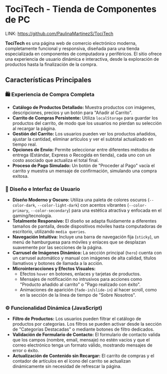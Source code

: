 # TociTech - Tienda de Componentes de PC

LINK: https://github.com/PaulinaMartinezS/TociTech

**TociTech** es una página web de comercio electrónico moderna, completamente funcional y responsiva, diseñada para una tienda especializada en componentes de computadora y periféricos. El sitio ofrece una experiencia de usuario dinámica e interactiva, desde la exploración de productos hasta la finalización de la compra.

## Características Principales

### 🛍️ **Experiencia de Compra Completa**
* **Catálogo de Productos Detallado:** Muestra productos con imágenes, descripciones, precios y un botón para "Añadir al Carrito".
* **Carrito de Compras Persistente:** Utiliza `localStorage` para guardar los productos del carrito, de modo que los usuarios no pierdan su selección al recargar la página.
* **Gestión del Carrito:** Los usuarios pueden ver los productos añadidos, ajustar la cantidad, eliminar artículos y ver el subtotal actualizado en tiempo real.
* **Opciones de Envío:** Permite seleccionar entre diferentes métodos de entrega (Estándar, Express o Recogida en tienda), cada uno con un costo asociado que actualiza el total final.
* **Proceso de Pago Simulado:** Un botón de "Proceder al Pago" vacía el carrito y muestra un mensaje de confirmación, simulando una compra exitosa.

### 🎨 **Diseño e Interfaz de Usuario**
* **Diseño Moderno y Oscuro:** Utiliza una paleta de colores oscuros (`--color-dark`, `--color-light-dark`) con acentos vibrantes (`--color-primary`, `--color-secondary`) para una estética atractiva y enfocada en el gaming/tecnología.
* **Totalmente Responsivo:** El diseño se adapta fluidamente a diferentes tamaños de pantalla, desde dispositivos móviles hasta computadoras de escritorio, utilizando `media queries`.
* **Navegación Intuitiva:** Incluye una barra de navegación fija (`sticky`), un menú de hamburguesa para móviles y enlaces que se desplazan suavemente por las secciones de la página.
* **Carrusel de Imágenes Dinámico:** La sección principal (`hero`) cuenta con un carrusel automático y manual con imágenes de alta calidad, títulos llamativos y botones de llamada a la acción.
* **Microinteracciones y Efectos Visuales:**
    * Efectos `hover` en botones, enlaces y tarjetas de productos.
    * Mensajes de notificación no intrusivos para acciones como "Producto añadido al carrito" o "Pago realizado con éxito".
    * Animaciones de aparición (`fade-in`/`slide-in`) al hacer scroll, como en la sección de la línea de tiempo de "Sobre Nosotros".

### ⚙️ **Funcionalidad Dinámica (JavaScript)**
* **Filtro de Productos:** Los usuarios pueden filtrar el catálogo de productos por categorías. Los filtros se pueden activar desde la sección de "Categorías Destacadas" o mediante botones de filtro dedicados.
* **Validación de Formulario de Contacto:** El formulario de contacto valida que los campos (nombre, email, mensaje) no estén vacíos y que el correo electrónico tenga un formato válido, mostrando mensajes de error o éxito.
* **Actualización de Contenido sin Recargar:** El carrito de compras y el contador de artículos en el ícono del carrito se actualizan dinámicamente sin necesidad de refrescar la página.
